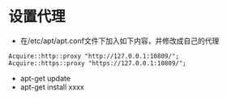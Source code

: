 # 设置代理
- 在/etc/apt/apt.conf文件下加入如下内容，并修改成自己的代理
```
Acquire::http::proxy "http://127.0.0.1:10809/";
Acquire::https::proxy "https://127.0.0.1:10809/";
```
- apt-get update
- apt-get install xxxx
